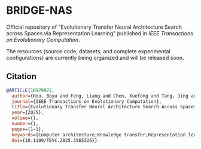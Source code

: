 # BRIDGE-NAS

Official repository of "Evolutionary Transfer Neural Architecture Search across Spaces via Representation Learning" published in *IEEE Transactions on Evolutionary Computation*.

The resources (source code, datasets, and complete experimental configurations) are currently being organized and will be released soon.

## Citation

```bibtex
@ARTICLE{10979972,
  author={Hou, Boyu and Feng, Liang and Chen, Xuefeng and Tang, Jing and Tan, Kay Chen and Liao, Xiaofeng},
  journal={IEEE Transactions on Evolutionary Computation}, 
  title={Evolutionary Transfer Neural Architecture Search Across Spaces via Representation Learning}, 
  year={2025},
  volume={},
  number={},
  pages={1-1},
  keywords={Computer architecture;Knowledge transfer;Representation learning;Bridges;Optimization;Transformers;Neural architecture search;Training;Evolutionary computation;Search problems;neural architecture search;transfer learning;representation learning},
  doi={10.1109/TEVC.2025.3565326}}
```